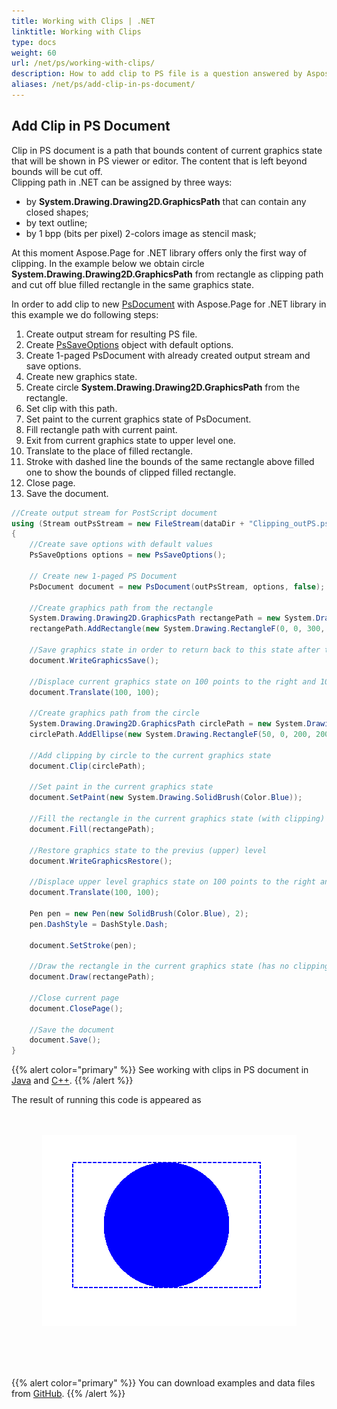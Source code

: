 ```yaml
---
title: Working with Clips | .NET
linktitle: Working with Clips
type: docs
weight: 60
url: /net/ps/working-with-clips/
description: How to add clip to PS file is a question answered by Aspose.Page API solution.  See how to use the functionality in .NET
aliases: /net/ps/add-clip-in-ps-document/
---
```


## **Add Clip in PS Document**

Clip in PS document is a path that bounds content of current graphics state that will be shown in PS viewer or editor. The content that is left beyond bounds will be cut off.
<br>
Clipping path in .NET can be assigned by three ways:

- by **System.Drawing.Drawing2D.GraphicsPath** that can contain any closed shapes;
- by text outline;
- by 1 bpp (bits per pixel) 2-colors image as stencil mask;

At this moment Aspose.Page for .NET library offers only the first way of clipping.
In the example below we obtain circle **System.Drawing.Drawing2D.GraphicsPath** from rectangle as clipping path and cut off blue filled rectangle in the same graphics state.
<br>

In order to add clip to new [PsDocument](https://reference.aspose.com/page/net/aspose.page.eps/psdocument/) with Aspose.Page for .NET library in this example we do following steps:
1. Create output stream for resulting PS file.
2. Create [PsSaveOptions](https://reference.aspose.com/page/net/aspose.page.eps.device/pssaveoptions/) object with default options.
3. Create 1-paged PsDocument with already created output stream and save options.
4. Create new graphics state.
5. Create circle **System.Drawing.Drawing2D.GraphicsPath** from the rectangle.
6. Set clip with this path.
7. Set paint to the current graphics state of PsDocument.
8. Fill rectangle path with current paint.
9. Exit from current graphics state to upper level one.
10. Translate to the place of filled rectangle.
11. Stroke with dashed line the bounds of the same rectangle above filled one to show the bounds of clipped filled rectangle.
10. Close page.
11. Save the document.

```C#
//Create output stream for PostScript document
using (Stream outPsStream = new FileStream(dataDir + "Clipping_outPS.ps", FileMode.Create))
{
    //Create save options with default values
    PsSaveOptions options = new PsSaveOptions();

    // Create new 1-paged PS Document
    PsDocument document = new PsDocument(outPsStream, options, false);

    //Create graphics path from the rectangle
    System.Drawing.Drawing2D.GraphicsPath rectangePath = new System.Drawing.Drawing2D.GraphicsPath();
    rectangePath.AddRectangle(new System.Drawing.RectangleF(0, 0, 300, 200));

    //Save graphics state in order to return back to this state after transformation
    document.WriteGraphicsSave();

    //Displace current graphics state on 100 points to the right and 100 points to the bottom.
    document.Translate(100, 100);

    //Create graphics path from the circle
    System.Drawing.Drawing2D.GraphicsPath circlePath = new System.Drawing.Drawing2D.GraphicsPath();
    circlePath.AddEllipse(new System.Drawing.RectangleF(50, 0, 200, 200));

    //Add clipping by circle to the current graphics state
    document.Clip(circlePath);

    //Set paint in the current graphics state
    document.SetPaint(new System.Drawing.SolidBrush(Color.Blue));

    //Fill the rectangle in the current graphics state (with clipping)
    document.Fill(rectangePath);

    //Restore graphics state to the previus (upper) level
    document.WriteGraphicsRestore();

    //Displace upper level graphics state on 100 points to the right and 100 points to the bottom.
    document.Translate(100, 100);

    Pen pen = new Pen(new SolidBrush(Color.Blue), 2);
    pen.DashStyle = DashStyle.Dash;

    document.SetStroke(pen);

    //Draw the rectangle in the current graphics state (has no clipping) above clipped rectngle
    document.Draw(rectangePath);

    //Close current page
    document.ClosePage();

    //Save the document
    document.Save();
}
```
{{% alert color="primary" %}}
See working with clips in PS document in [Java](/page/java/ps/working-with-clips/) and [C++](/page/cpp/ps/working-with-clips/).
{{% /alert %}}

The result of running this code is appeared as
</br></br></br>
<p align="center">
	<img src="Clipping_outPS.png">
</p>
</br></br></br>

{{% alert color="primary" %}}
You can download examples and data files from [GitHub](https://github.com/aspose-page/Aspose.Page-for-.NET). {{% /alert %}} 
